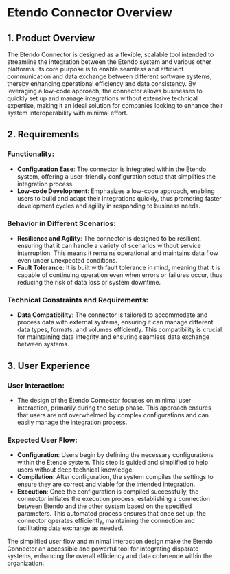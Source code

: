 # Etendo Connector Overview

## 1. Product Overview
The Etendo Connector is designed as a flexible, scalable tool intended to streamline the integration between the Etendo system and various other platforms. Its core purpose is to enable seamless and efficient communication and data exchange between different software systems, thereby enhancing operational efficiency and data consistency. By leveraging a low-code approach, the connector allows businesses to quickly set up and manage integrations without extensive technical expertise, making it an ideal solution for companies looking to enhance their system interoperability with minimal effort.

## 2. Requirements

### Functionality:
- **Configuration Ease**: The connector is integrated within the Etendo system, offering a user-friendly configuration setup that simplifies the integration process.
- **Low-code Development**: Emphasizes a low-code approach, enabling users to build and adapt their integrations quickly, thus promoting faster development cycles and agility in responding to business needs.

### Behavior in Different Scenarios:
- **Resilience and Agility**: The connector is designed to be resilient, ensuring that it can handle a variety of scenarios without service interruption. This means it remains operational and maintains data flow even under unexpected conditions.
- **Fault Tolerance**: It is built with fault tolerance in mind, meaning that it is capable of continuing operation even when errors or failures occur, thus reducing the risk of data loss or system downtime.

### Technical Constraints and Requirements:
- **Data Compatibility**: The connector is tailored to accommodate and process data with external systems, ensuring it can manage different data types, formats, and volumes efficiently. This compatibility is crucial for maintaining data integrity and ensuring seamless data exchange between systems.

## 3. User Experience

### User Interaction:
- The design of the Etendo Connector focuses on minimal user interaction, primarily during the setup phase. This approach ensures that users are not overwhelmed by complex configurations and can easily manage the integration process.

### Expected User Flow:
- **Configuration**: Users begin by defining the necessary configurations within the Etendo system. This step is guided and simplified to help users without deep technical knowledge.
- **Compilation**: After configuration, the system compiles the settings to ensure they are correct and viable for the intended integration.
- **Execution**: Once the configuration is compiled successfully, the connector initiates the execution process, establishing a connection between Etendo and the other system based on the specified parameters. This automated process ensures that once set up, the connector operates efficiently, maintaining the connection and facilitating data exchange as needed.

The simplified user flow and minimal interaction design make the Etendo Connector an accessible and powerful tool for integrating disparate systems, enhancing the overall efficiency and data coherence within the organization.
